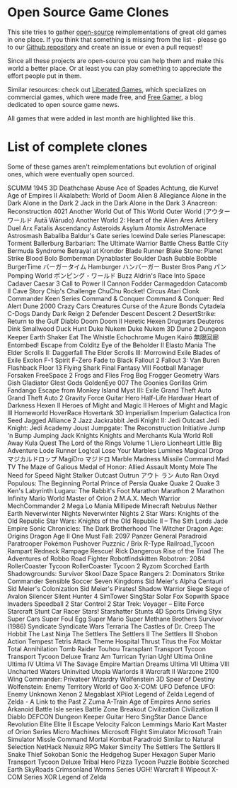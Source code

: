 # Open Source Game Clones
This site tries to gather [open-source](http://en.wikipedia.org/wiki/Open_source) reimplementations of great old games in one place. If you think that something is missing from the list - please go to our [Github repository](http://github.com/piranha/osgameclones/) and create an issue or even a pull request!

Since all these projects are open-source you can help them and make this world a better place. Or at least you can play something to appreciate the effort people put in them.

Similar resources: check out [Liberated Games](http://www.liberatedgames.com/), which specializes on commercial games, which were made free, and [Free Gamer](http://freegamer.blogspot.com/), a blog dedicated to open source game news.

All games that were added in last month are highlighted like this.

# List of complete clones
Some of these games aren't reimplementations but evolution of original ones, which were eventually open sourced.

SCUMM
1945
3D Deathchase
Abuse
Ace of Spades
Achtung, die Kurve!
Age of Empires II
Akalabeth: World of Doom
Alien 8
Allegiance
Alone in the Dark
Alone in the Dark 2
Jack in the Dark
Alone in the Dark 3
Anacreon: Reconstruction 4021
Another World
Out of This World
Outer World (アウターワールド Autā Wārudo)
Another World 2: Heart of the Alien
Ares
Artillery Duel
Arx Fatalis
Ascendancy
Asteroids
Asylum
Atomix
AstroMenace
Astrosmash
Babaliba
Baldur&#39;s Gate series
Icewind Dale series
Planescape: Torment
Ballerburg
Barbarian: The Ultimate Warrior
Battle Chess
Battle City
Bermuda Syndrome
Betrayal at Krondor
Blade Runner
Blake Stone: Planet Strike
Blood
Bolo
Bomberman
Dynablaster
Boulder Dash
Bubble Bobble
BurgerTime
バーガータイム
Hamburger
ハンバーガー
Buster Bros
Pang
パン
Pomping World
ポンピング・ワールド
Buzz Aldrin&#39;s Race Into Space
Cadaver
Caesar 3
Call to Power II
Cannon Fodder
Carmageddon
Catacomb II
Cave Story
Chip&#39;s Challenge
ChuChu Rocket!
Circus Atari
Clonk
Commander Keen Series
Command &amp; Conquer
Command &amp; Conquer: Red Alert
Dune 2000
Crazy Cars
Creatures
Curse of the Azure Bonds
Cytadela
C-Dogs
Dandy
Dark Reign 2
Defender
Descent
Descent 2
DesertStrike: Return to the Gulf
Diablo
Doom
Doom II
Heretic
Hexen
Drugwars
Deuteros
Dink Smallwood
Duck Hunt
Duke Nukem
Duke Nukem 3D
Dune 2
Dungeon Keeper
Earth Shaker
Eat The Whistle
Echochrome
Mugen Kairō
無限回廊
Entombed!
Escape from Colditz
Eye of the Beholder II
Elasto Mania
The Elder Scrolls II: Daggerfall
The Elder Scrolls III: Morrowind
Exile
Blades of Exile
Exolon
F-1 Spirit
F-Zero
Fade to Black
Fallout 2
Fallout 3: Van Buren
Flashback
Floor 13
Flying Shark
Final Fantasy VIII
Football Manager
Forsaken
FreeSpace 2
Frogs and Flies
Frog Bog
Frogger
Geometry Wars
Gish
Gladiator
Glest
Gods
GoldenEye 007
The Goonies
Gorillas
Grim Fandango
Escape from Monkey Island
Myst III: Exile
Grand Theft Auto
Grand Theft Auto 2
Gravity Force
Guitar Hero
Half-Life
Hardwar
Heart of Darkness
Hexen II
Heroes of Might and Magic II
Heroes of Might and Magic III
Homeworld
HoverRace
Hovertank 3D
Imperialism
Imperium Galactica
Iron Seed
Jagged Alliance 2
Jazz Jackrabbit
Jedi Knight II: Jedi Outcast
Jedi Knight: Jedi Academy
Joust
Jumpgate: The Reconstruction Initiative
Jump &#39;n Bump
Jumping Jack
Knights
Knights and Merchants
Kula World
Roll Away
Kula Quest
The Lord of the Rings Volume 1
Liero
Lionheart
Little Big Adventure
Lode Runner
Log!cal
Lose Your Marbles
Lumines
Magical Drop
マジカルドロップ
MagiDro
マジドロ
Marble Madness
Missile Command
Mad TV
The Maze of Galious
Medal of Honor: Allied Assault
Monty Mole
The Need for Speed
Night Stalker
Outcast
Outrun
アウト ラン
Auto Ran
Oxyd
Populous: The Beginning
Portal
Prince of Persia
Quake
Quake 2
Quake 3
Ken&#39;s Labyrinth
Lugaru: The Rabbit&#39;s Foot
Marathon
Marathon 2
Marathon Infinity
Mario World
Master of Orion 2
M.A.X.
Mech Warrior
MechCommander 2
Mega Lo Mania
Millipede
Minecraft
Nebulus
Nether Earth
Neverwinter Nights
Neverwinter Nights 2
Star Wars: Knights of the Old Republic
Star Wars: Knights of the Old Republic II – The Sith Lords
Jade Empire
Sonic Chronicles: The Dark Brotherhood
The Witcher
Dragon Age: Origins
Dragon Age II
One Must Fall: 2097
Panzer General
Paradroid
Paratrooper
Pokémon
Pushover
Puzznic / Brix
R-Type
Railroad_Tycoon
Rampart
Redneck Rampage
Rescue!
Rick Dangerous
Rise of the Triad
The Adventures of Robbo
Road Fighter
Robotfindskitten
Robotron: 2084
RollerCoaster Tycoon
RollerCoaster Tycoon 2
Ryzom
Scorched Earth
Shadowgrounds: Survivor
Skool Daze
Space Rangers 2: Dominators
Strike Commander
Sensible Soccer
Seven Kingdoms
Sid Meier&#39;s Alpha Centauri
Sid Meier&#39;s Colonization
Sid Meier&#39;s Pirates!
Shadow Warrior
Siege
Siege of Avalon
Silencer
Silent Hunter 4
SimTower
SingStar
Solar Fox
Sopwith
Space Invaders
Speedball 2
Star Control 2
Star Trek: Voyager – Elite Force
Starcraft
Stunt Car Racer
Stars!
Starshatter
Stunts
4D Sports Driving
Styx
Super Cars
Super Foul Egg
Super Mario
Super Methane Brothers
Survivor (1986)
Syndicate
Syndicate Wars
Terraria
The Castles of Dr. Creep
The Hobbit
The Last Ninja
The Settlers
The Settlers II
The Settlers III
Shobon Action
Tempest
Tetris Attack
Theme Hospital
Thrust
Titus the Fox
Moktar
Total Annihilation
Tomb Raider
Touhou
Transplant
Transport Tycoon
Transport Tycoon Deluxe
Tranz Am
Turrican
Tyrian
Ugh!
Ultima Online
Ultima IV
Ultima VI
The Savage Empire
Martian Dreams
Ultima VII
Ultima VIII
Uncharted Waters
Uninvited
Utopia
Warlords II
Warcraft II
Warzone 2100
Wing Commander: Privateer
Wizardry
Wolfenstein 3D
Spear of Destiny
Wolfenstein: Enemy Territory
World of Goo
X-COM: UFO Defence
UFO: Enemy Unknown
Xenon 2 Megablast
XPilot
Legend of Zelda
Legend of Zelda - A Link to the Past
Z
Zuma
A-Train
Age of Empires
Anno series
Arkanoid
Battle Isle series
Battle Zone
Breakout
Civilization
Civilization II
Diablo
DEFCON
Dungeon Keeper
Guitar Hero
SingStar
Dance Dance Revolution
Elite
Elite II
Escape Velocity
Falcon
Lemmings
Mario Kart
Master of Orion Series
Micro Machines
Microsoft Flight Simulator
Microsoft Train Simulator
Missle Command
Mortal Kombat
Paradroid
Similar to Natural Selection
NetHack
Nexuiz
RPG Maker
Simcity
The Settlers
The Settlers II
Snake
Thief
Sokoban
Sonic the Hedgehog
Super Hexagon
Super Mario
Transport Tycoon Deluxe
Tribal Hero
Pizza Tycoon
Puzzle Bobble
Scorched Earth
SkyRoads
Crimsonland
Worms Series
UGH!
Warcraft II
Wipeout
X-COM Series
XOR
Legend of Zelda
